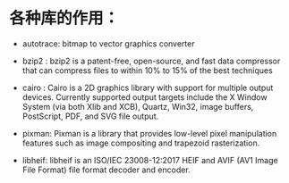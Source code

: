# 各种库的作用：

- autotrace: bitmap to vector graphics converter
- bzip2 : bzip2 is a patent-free, open-source, and fast data compressor that can compress files to within 10% to 15% of the best techniques

- cairo : Cairo is a 2D graphics library with support for multiple output devices. Currently supported output targets include the X Window System (via both Xlib and XCB), Quartz, Win32, image buffers, PostScript, PDF, and SVG file output.

- pixman: Pixman is a library that provides low-level pixel manipulation
features such as image compositing and trapezoid rasterization.

- libheif: libheif is an ISO/IEC 23008-12:2017 HEIF and AVIF (AV1 Image File Format) file format decoder and encoder.

